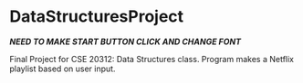 # DataStructuresProject

***NEED TO MAKE START BUTTON CLICK AND CHANGE FONT***

Final Project for CSE 20312: Data Structures class. Program makes a Netflix playlist based on user input.
